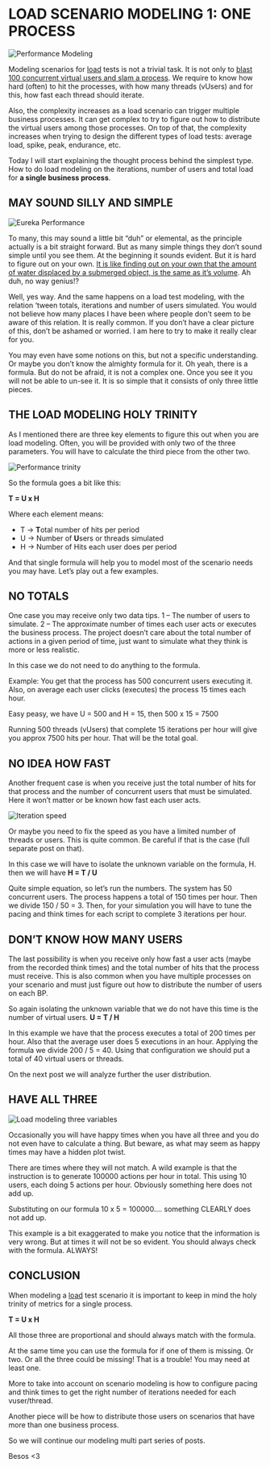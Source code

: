 # LOAD SCENARIO MODELING 1: ONE PROCESS
  
![Performance Modeling](https://i0.wp.com/www.srperf.com/wp-content/uploads/2019/10/HeaderModeling1.png?fit=1200%2C641&ssl=1)

Modeling scenarios for [load](https://www.srperf.com/performance-testing/) tests is not a trivial task. It is not only to [blast 100 concurrent virtual users and slam a process](https://www.srperf.com/7-questions-for-performance-project/). We require to know how hard (often) to hit the processes, with how many threads (vUsers) and for this, how fast each thread should iterate.

Also, the complexity increases as a load scenario can trigger multiple business processes. It can get complex to try to figure out how to distribute the virtual users among those processes. On top of that, the complexity increases when trying to design the different types of load tests: average load, spike, peak, endurance, etc.

Today I will start explaining the thought process behind the simplest type. How to do load modeling on the iterations, number of users and total load for **a single business process**.

## MAY SOUND SILLY AND SIMPLE

![Eureka Performance](https://i0.wp.com/www.srperf.com/wp-content/uploads/2019/10/Eureka.png?resize=265%2C300&ssl=1)

To many, this may sound a little bit “duh” or elemental, as the principle actually is a bit straight forward. But as many simple things they don’t sound simple until you see them. At the beginning it sounds evident. But it is hard to figure out on your own. [It is like finding out on your own that the amount of water displaced by a submerged object, is the same as it’s volume](https://en.wikipedia.org/wiki/Archimedes%27_principle). Ah duh, no way genius!?

Well, yes way. And the same happens on a load test modeling, with the relation ‘tween totals, iterations and number of users simulated. You would not believe how many places I have been where people don’t seem to be aware of this relation. It is really common. If you don’t have a clear picture of this, don’t be ashamed or worried. I am here to try to make it really clear for you.

You may even have some notions on this, but not a specific understanding. Or maybe you don’t know the almighty formula for it. Oh yeah, there is a formula. But do not be afraid, it is not a complex one. Once you see it you will not be able to un-see it. It is so simple that it consists of only three little pieces.

## THE LOAD MODELING HOLY TRINITY

As I mentioned there are three key elements to figure this out when you are load modeling. Often, you will be provided with only two of the three parameters. You will have to calculate the third piece from the other two.

![Performance trinity](https://i0.wp.com/www.srperf.com/wp-content/uploads/2019/10/Trinity.png?resize=315%2C301&ssl=1)

So the formula goes a bit like this:

**T = U x H**

Where each element means:

- T -> **T**otal number of hits per period
- U -> Number of **U**sers or threads simulated
- H -> Number of Hits each user does per period

And that single formula will help you to model most of the scenario needs you may have. Let’s play out a few examples.

## NO TOTALS

One case you may receive only two data tips. 1 – The number of users to simulate. 2 – The approximate number of times each user acts or executes the business process. The project doesn’t care about the total number of actions in a given period of time, just want to simulate what they think is more or less realistic.

In this case we do not need to do anything to the formula.

Example: You get that the process has 500 concurrent users executing it. Also, on average each user clicks (executes) the process 15 times each hour.

Easy peasy, we have U = 500 and H = 15, then 500 x 15 = 7500

Running 500 threads (vUsers) that complete 15 iterations per hour will give you approx 7500 hits per hour. That will be the total goal.

## NO IDEA HOW FAST

Another frequent case is when you receive just the total number of hits for that process and the number of concurrent users that must be simulated. Here it won’t matter or be known how fast each user acts.

![Iteration speed](https://i0.wp.com/www.srperf.com/wp-content/uploads/2019/10/HowFast.png?resize=300%2C200&ssl=1)

Or maybe you need to fix the speed as you have a limited number of threads or users. This is quite common. Be careful if that is the case (full separate post on that).

In this case we will have to isolate the unknown variable on the formula, H. then we will have **H = T / U**

Quite simple equation, so let’s run the numbers. The system has 50 concurrent users. The process happens a total of 150 times per hour. Then we divide 150 / 50 = 3. Then, for your simulation you will have to tune the pacing and think times for each script to complete 3 iterations per hour.

## DON’T KNOW HOW MANY USERS

The last possibility is when you receive only how fast a user acts (maybe from the recorded think times) and the total number of hits that the process must receive. This is also common when you have multiple processes on your scenario and must just figure out how to distribute the number of users on each BP.

So again isolating the unknown variable that we do not have this time is the number of virtual users. **U = T / H**

In this example we have that the process executes a total of 200 times per hour. Also that the average user does 5 executions in an hour. Applying the formula we divide 200 / 5 = 40. Using that configuration we should put a total of 40 virtual users or threads.

On the next post we will analyze further the user distribution.

## HAVE ALL THREE

![Load modeling three variables](https://i0.wp.com/www.srperf.com/wp-content/uploads/2019/10/AllThree.png?resize=300%2C190&ssl=1)

Occasionally you will have happy times when you have all three and you do not even have to calculate a thing. But beware, as what may seem as happy times may have a hidden plot twist.

There are times where they will not match. A wild example is that the instruction is to generate 100000 actions per hour in total. This using 10 users, each doing 5 actions per hour. Obviously something here does not add up.

Substituting on our formula 10 x 5 = 100000…. something CLEARLY does not add up.

This example is a bit exaggerated to make you notice that the information is very wrong. But at times it will not be so evident. You should always check with the formula. ALWAYS!

## CONCLUSION

When modeling a [load](https://www.srperf.com/performance-load-different/) test scenario it is important to keep in mind the holy trinity of metrics for a single process.

**T = U x H**

All those three are proportional and should always match with the formula.

At the same time you can use the formula for if one of them is missing. Or two. Or all the three could be missing! That is a trouble! You may need at least one.

More to take into account on scenario modeling is how to configure pacing and think times to get the right number of iterations needed for each vuser/thread.

Another piece will be how to distribute those users on scenarios that have more than one business process.

So we will continue our modeling multi part series of posts.

Besos <3